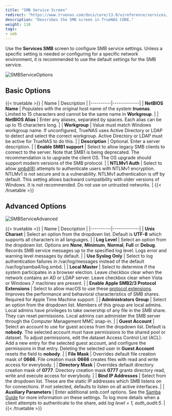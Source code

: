 ```yaml
---
title: "SMB Service Screen"
redirect: "https://www.truenas.com/docs/core/13.0/uireference/services/smbscreen/"
description: "Describes the SMB screen in TrueNAS CORE."
weight: 110
tags:
- smb
---
```


Use the **Services SMB** screen to configure SMB service settings. 
Unless a specific setting is needed or configuring for a specific network environment, it is recommended to use the default settings for the SMB service.

![SMBServiceOptions](/images/CORE/Services/ServicesSMBOptions.png "SMB Service Options")

## Basic Options

{{< truetable >}}
| Name | Description |
|----------|-------------|
| **NetBIOS Name** | Populates with the original host name of the system **truenas**. Limited to 15 characters and cannot be the same name in **Workgroup**. |
| **NetBIOS Alias** | Enter any aliases, separated by spaces. Each alias can be up to 15 characters long. |
| **Workgroup** | Value must match Windows workgroup name. If unconfigured, TrueNAS uses Active Directory or LDAP to detect and select the correct workgroup. Active Directory or LDAP must be active for TrueNAS to do this. |
| **Description** | Optional. Enter a server description. |
| **Enable SMB1 support** | Select to allow legacy SMB clients to connect to the server. Note that SMB1 is being deprecated. The recommendation is to upgrade the client OS. The OS upgrade should support modern versions of the SMB protocol. |
| **NTLMv1 Auth** | Select to allow [smbd(8)](https://www.freebsd.org/cgi/man.cgi?query=smbd) attempts to authenticate users with NTLMv1 encryption. NTLMv1 is not secure and is a vulnerability. NTLMv1 authentication is off by default. This setting allows backward compatibility with older versions of Windows. It is not recommended. Do not use on untrusted networks. |
{{< /truetable >}}

## Advanced Options

![SMBServiceAdvanced](/images/CORE/Services/ServicesSMBOptionsAdvanced.png "Advanced Options for the SMB Service")

{{< truetable >}}
| Name | Description |
|----------|-------------|
| **Unix Charset** | Select an option from the dropdown list. Default is **UTF-8** which supports all characters in all languages. |
| **Log Level** | Select an option from the dropdown list. Options are **None**, **Minimum**, **Normal**, **Full** or **Debug**. Records SMB service messages up to the specified log level. Logs error and warning level messages by default. |
| **Use Syslog Only** | Select to log authentication failures in <file>/var/log/messages</file> instead of the default <file>/var/log/samba4/log.smbd</file>. |
| **Local Master** | Select to determine if the system participates in a browser election. Leave checkbox clear when the network contains an AD or LDAP server. Leave checkbox clear when Vista or Windows 7 machines are present. |
| **Enable Apple SMB2/3 Protocol Extensions** | Select to allow macOS to use these [protocol extensions](https://support.apple.com/en-us/HT210803). Improves the performance and behavioral characteristics of SMB shares. Required for Apple Time Machine support. |
| **Administrators Group** | Select an option from the dropdown list. Members of this group are local admins. Local admins have privileges to take ownership of any file in the SMB share. They can reset permissions. Local admins can administer the SMB server through the Computer Management MMC snap-in. |
| **Guest Account** | Select an account to use for guest access from the dropdown list. Default is **nobody**. The selected account must have permissions to the shared pool or dataset. To adjust permissions, edit the dataset Access Control List (ACL). Add a new entry for the selected guest account, and configure the permissions in that entry. Deleting the selected user in **Guest Account** resets the field to **nobody**. |
| **File Mask** | Overrides default file creation mask of **0666**. File creation mask **0666** creates files with read and write access for everybody. |
| **Directory Mask** | Overrides default directory creation mask of **0777**. Directory creation mask **0777** grants directory read, write and execute access for everybody. |
| **Bind IP Addresses** | Select from the dropdown list. These are the static IP addresses which SMB listens on for connections. If not selected, defaults to listen on all active interfaces. |
| **Auxiliary Parameters** | Enter additional smb.conf options. See the [Samba Guide](https://www.oreilly.com/openbook/samba/book/appb_02.html) for more information on these settings. To log more details when a client attempts to authenticate to the share, add *log level = 1, auth_audit:5*. |
{{< /truetable >}}
